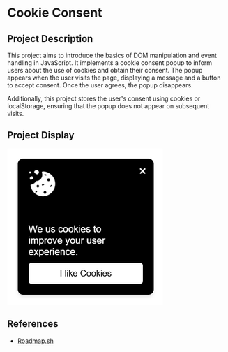 # Cookie Consent

## Project Description

This project aims to introduce the basics of DOM manipulation and event handling in JavaScript. It implements a cookie consent popup to inform users about the use of cookies and obtain their consent. The popup appears when the user visits the page, displaying a message and a button to accept consent. Once the user agrees, the popup disappears.  

Additionally, this project stores the user's consent using cookies or localStorage, ensuring that the popup does not appear on subsequent visits.

## Project Display

![image](/Frontend/11-Cookie-Consent/assets/Cookie-Consent.png)

## References
- [Roadmap.sh](https://roadmap.sh/projects/cookie-consent)